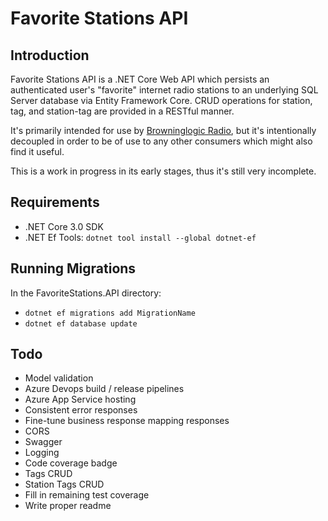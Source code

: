 # Favorite Stations API

## Introduction
Favorite Stations API is a .NET Core Web API which persists an authenticated user's "favorite" internet radio stations to an underlying SQL Server database via Entity Framework Core.  CRUD operations for station, tag, and station-tag are provided in a RESTful manner.

It's primarily intended for use by [Browninglogic Radio](https://github.com/pfbrowning/ng-radio), but it's intentionally decoupled in order to be of use to any other consumers which might also find it useful.

This is a work in progress in its early stages, thus it's still very incomplete.

## Requirements
* .NET Core 3.0 SDK
* .NET Ef Tools: `dotnet tool install --global dotnet-ef`

## Running Migrations
In the FavoriteStations.API directory:
* `dotnet ef migrations add MigrationName`
* `dotnet ef database update`

## Todo
* Model validation
* Azure Devops build / release pipelines
* Azure App Service hosting
* Consistent error responses
* Fine-tune business response mapping responses
* CORS
* Swagger
* Logging
* Code coverage badge
* Tags CRUD
* Station Tags CRUD
* Fill in remaining test coverage
* Write proper readme
